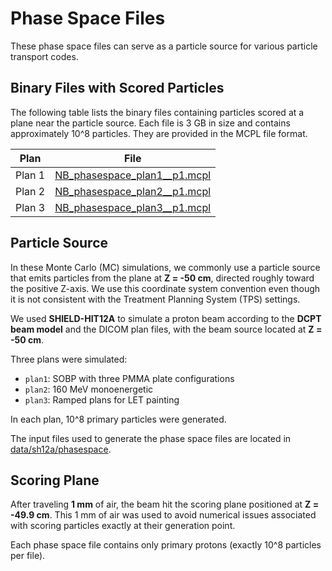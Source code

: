 # Phase Space Files

These phase space files can serve as a particle source for various particle transport codes.

## Binary Files with Scored Particles

The following table lists the binary files containing particles scored at a plane near the particle source. Each file is 3 GB in size and contains approximately 10^8 particles. They are provided in the MCPL file format.

| Plan  | File                                                                                          |
|-------|-----------------------------------------------------------------------------------------------|
| Plan 1 | [NB_phasespace_plan1__p1.mcpl](https://s3p.cloud.cyfronet.pl/grzanka-mcpl-v1/NB_phasespace_plan1__p1.mcpl) |
| Plan 2 | [NB_phasespace_plan2__p1.mcpl](https://s3p.cloud.cyfronet.pl/grzanka-mcpl-v1/NB_phasespace_plan2__p1.mcpl) |
| Plan 3 | [NB_phasespace_plan3__p1.mcpl](https://s3p.cloud.cyfronet.pl/grzanka-mcpl-v1/NB_phasespace_plan3__p1.mcpl) |

## Particle Source

In these Monte Carlo (MC) simulations, we commonly use a particle source that emits particles from the plane at **Z = -50 cm**, directed roughly toward the positive Z-axis. We use this coordinate system convention even though it is not consistent with the Treatment Planning System (TPS) settings.

We used **SHIELD-HIT12A** to simulate a proton beam according to the **DCPT beam model** and the DICOM plan files, with the beam source located at **Z = -50 cm**.

Three plans were simulated:

- `plan1`: SOBP with three PMMA plate configurations  
- `plan2`: 160 MeV monoenergetic  
- `plan3`: Ramped plans for LET painting  

In each plan, 10^8 primary particles were generated.

The input files used to generate the phase space files are located in [data/sh12a/phasespace](https://github.com/APTG/2022_DCPT_LET/tree/main/data/sh12a/phasespace).

## Scoring Plane

After traveling **1 mm** of air, the beam hit the scoring plane positioned at **Z = -49.9 cm**. This 1 mm of air was used to avoid numerical issues associated with scoring particles exactly at their generation point.

Each phase space file contains only primary protons (exactly 10^8 particles per file).
